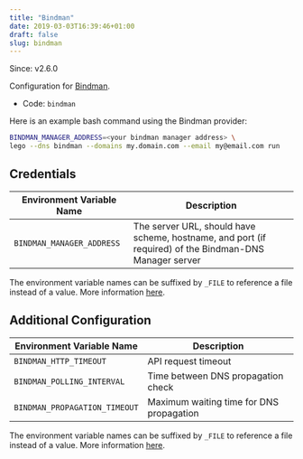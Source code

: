 ```yaml
---
title: "Bindman"
date: 2019-03-03T16:39:46+01:00
draft: false
slug: bindman
---
```


<!-- THIS DOCUMENTATION IS AUTO-GENERATED. PLEASE DO NOT EDIT. -->
<!-- providers/dns/bindman/bindman.toml -->
<!-- THIS DOCUMENTATION IS AUTO-GENERATED. PLEASE DO NOT EDIT. -->

Since: v2.6.0

Configuration for [Bindman](https://github.com/labbsr0x/bindman-dns-webhook).


<!--more-->

- Code: `bindman`

Here is an example bash command using the Bindman provider:

```bash
BINDMAN_MANAGER_ADDRESS=<your bindman manager address> \
lego --dns bindman --domains my.domain.com --email my@email.com run
```




## Credentials

| Environment Variable Name | Description |
|-----------------------|-------------|
| `BINDMAN_MANAGER_ADDRESS` | The server URL, should have scheme, hostname, and port (if required) of the Bindman-DNS Manager server |

The environment variable names can be suffixed by `_FILE` to reference a file instead of a value.
More information [here](/lego/dns/#configuration-and-credentials).


## Additional Configuration

| Environment Variable Name | Description |
|--------------------------------|-------------|
| `BINDMAN_HTTP_TIMEOUT` | API request timeout |
| `BINDMAN_POLLING_INTERVAL` | Time between DNS propagation check |
| `BINDMAN_PROPAGATION_TIMEOUT` | Maximum waiting time for DNS propagation |

The environment variable names can be suffixed by `_FILE` to reference a file instead of a value.
More information [here](/lego/dns/#configuration-and-credentials).





<!-- THIS DOCUMENTATION IS AUTO-GENERATED. PLEASE DO NOT EDIT. -->
<!-- providers/dns/bindman/bindman.toml -->
<!-- THIS DOCUMENTATION IS AUTO-GENERATED. PLEASE DO NOT EDIT. -->
